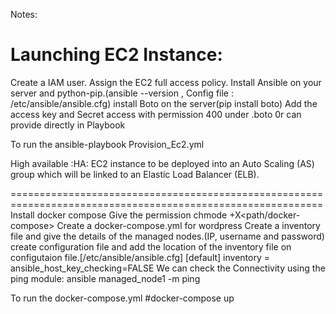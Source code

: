 Notes:

Launching EC2 Instance:
============================
Create a IAM user.
Assign the EC2 full access policy.
Install Ansible on your server and python-pip.(ansible --version , Config file : /etc/ansible/ansible.cfg)
install Boto on the server(pip install boto)
Add the access key and Secret access with permission 400 under .boto 0r can provide directly in Playbook

To run the ansible-playbook Provision_Ec2.yml

High available :HA:
EC2 instance to be deployed into an Auto Scaling (AS) group which will be linked to an Elastic Load Balancer (ELB).

============================================================================================================
Install docker compose
Give the permission chmode +X<path/docker-compose>
Create a docker-compose.yml for wordpress
Create a inventory file  and give the details of the managed nodes.(IP, username and password)
create configuration file and add the location of the inventory file on configutaion file.[/etc/ansible/ansible.cfg]
[default]
inventory = <path of inventoryfile>
ansible_host_key_checking=FALSE
We can check the Connectivity using the ping module:
ansible managed_node1 -m ping

To run the docker-compose.yml 
#docker-compose up






